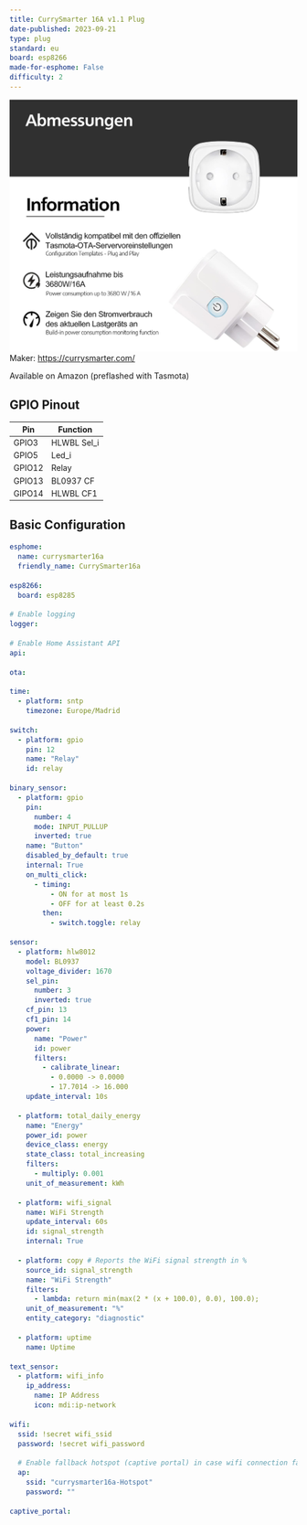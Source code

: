```yaml
---
title: CurrySmarter 16A v1.1 Plug
date-published: 2023-09-21
type: plug
standard: eu
board: esp8266
made-for-esphome: False
difficulty: 2
---
```


![alt text](currysmarter.jpg "CurrySmarter 16A v1.1 Plug")
Maker: <https://currysmarter.com/>

Available on Amazon (preflashed with Tasmota)

## GPIO Pinout

| Pin    | Function            |
| ------ | ------------------- |
| GPIO3  | HLWBL Sel_i         |
| GPIO5  | Led_i               |
| GPIO12 | Relay               |
| GPIO13 | BL0937 CF           |
| GIPO14 | HLWBL CF1           |

## Basic Configuration

```yaml
esphome:
  name: currysmarter16a
  friendly_name: CurrySmarter16a

esp8266:
  board: esp8285

# Enable logging
logger:

# Enable Home Assistant API
api:

ota:

time:
  - platform: sntp
    timezone: Europe/Madrid

switch:
  - platform: gpio
    pin: 12
    name: "Relay"
    id: relay

binary_sensor:
  - platform: gpio
    pin:
      number: 4
      mode: INPUT_PULLUP
      inverted: true
    name: "Button"
    disabled_by_default: true
    internal: True
    on_multi_click:
      - timing:
          - ON for at most 1s
          - OFF for at least 0.2s
        then:
          - switch.toggle: relay

sensor:
  - platform: hlw8012
    model: BL0937
    voltage_divider: 1670
    sel_pin:
      number: 3
      inverted: true
    cf_pin: 13
    cf1_pin: 14
    power:
      name: "Power"
      id: power
      filters:
        - calibrate_linear:
          - 0.0000 -> 0.0000
          - 17.7014 -> 16.000
    update_interval: 10s

  - platform: total_daily_energy
    name: "Energy"
    power_id: power
    device_class: energy
    state_class: total_increasing
    filters:
      - multiply: 0.001
    unit_of_measurement: kWh

  - platform: wifi_signal
    name: WiFi Strength
    update_interval: 60s
    id: signal_strength
    internal: True

  - platform: copy # Reports the WiFi signal strength in %
    source_id: signal_strength
    name: "WiFi Strength"
    filters:
      - lambda: return min(max(2 * (x + 100.0), 0.0), 100.0);
    unit_of_measurement: "%"
    entity_category: "diagnostic"

  - platform: uptime
    name: Uptime

text_sensor:
  - platform: wifi_info
    ip_address:
      name: IP Address
      icon: mdi:ip-network

wifi:
  ssid: !secret wifi_ssid
  password: !secret wifi_password

  # Enable fallback hotspot (captive portal) in case wifi connection fails
  ap:
    ssid: "currysmarter16a-Hotspot"
    password: ""

captive_portal:
```

